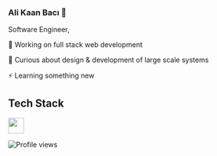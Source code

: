 ### Ali Kaan Bacı 👋

Software Engineer, 

🔭 Working on full stack web development

🌱 Curious about design & development of large scale systems

⚡ Learning something new

## Tech Stack
<img height="32" width="32" src="https://cdn.jsdelivr.net/npm/simple-icons@v4/icons/java.svg" />

<!--
**alikaanbaci/alikaanbaci** is a ✨ _special_ ✨ repository because its `README.md` (this file) appears on your GitHub profile.

Here are some ideas to get you started:


- 🌱 I’m currently learning ...
- 👯 I’m looking to collaborate on ...
- 🤔 I’m looking for help with ...
- 💬 Ask me about ...
- 📫 How to reach me: ...
- 😄 Pronouns: ...
- ⚡ Fun fact: ...
-->


![Profile views](https://gpvc.arturio.dev/alikaanbaci)
